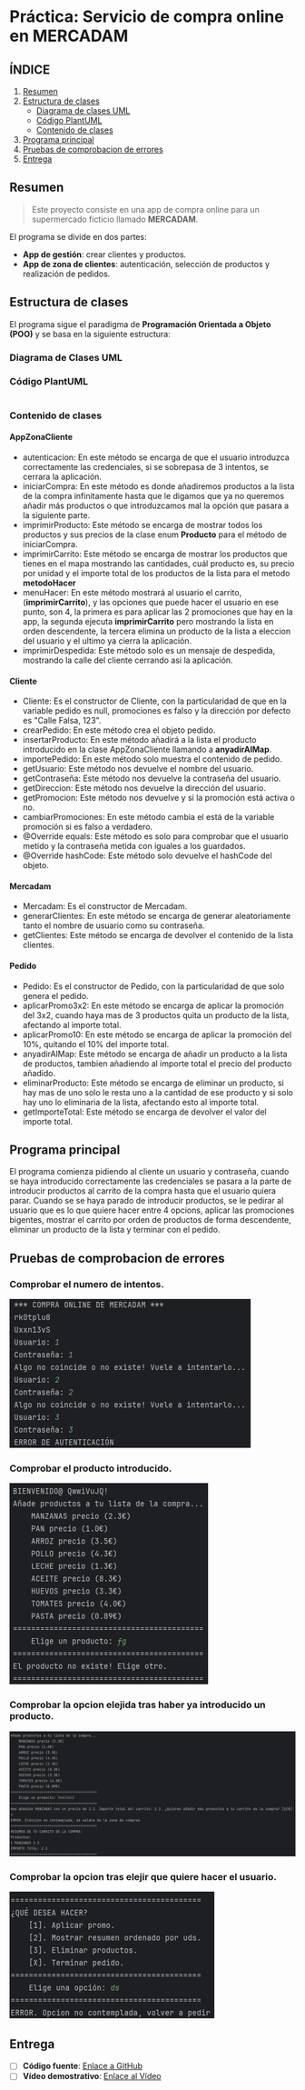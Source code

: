 # Práctica: Servicio de compra online en MERCADAM

## ÍNDICE

1. [Resumen](#resumen)
2. [Estructura de clases](#estructura-de-clases)
    - [Diagrama de clases UML](#diagrama-de-clases-uml)
    - [Código PlantUML](#código-plantuml)
    - [Contenido de clases](#contenido-de-clases)
3. [Programa principal](#programa-principal)
4. [Pruebas de comprobacion de errores](#pruebas-de-comprobacion-de-errores)
5. [Entrega](#entrega)


## Resumen
> Este proyecto consiste en una app de compra online para un supermercado ficticio llamado **MERCADAM**.

El programa se divide en dos partes:
- **App de gestión**: crear clientes y productos.
- **App de zona de clientes**: autenticación, selección de productos y realización de pedidos.

## Estructura de clases

El programa sigue el paradigma de **Programación Orientada a Objeto (POO)** y se basa en la siguiente estructura:

### Diagrama de Clases UML

### Código PlantUML

````PlantUML
````

### Contenido de clases

#### AppZonaCliente
- autenticacion: En este método se encarga de que el usuario introduzca correctamente las credenciales, si se sobrepasa de 3 intentos, se cerrara la aplicación.
- iniciarCompra: En este método es donde añadiremos productos a la lista de la compra infinitamente hasta que le digamos que ya no queremos añadir más productos o que introduzcamos mal la opción que pasara a la siguiente parte.
- imprimirProducto: Este método se encarga de mostrar todos los productos y sus precios de la clase enum **Producto** para el método de iniciarCompra.
- imprimirCarrito: Este método se encarga de mostrar los productos que tienes en el mapa mostrando las cantidades, cuál producto es, su precio por unidad y el importe total de los productos de la lista para el metodo **metodoHacer**
- menuHacer: En este método mostrará al usuario el carrito,(**imprimirCarrito**), y las opciones que puede hacer el usuario en ese punto, son 4, la primera es para aplicar las 2 promociones que hay en la app, la segunda ejecuta **imprimirCarrito** pero mostrando la lista en orden descendente, la tercera elimina un producto de la lista a eleccion del usuario y el ultimo ya cierra la aplicación.
- imprimirDespedida: Este método solo es un mensaje de despedida, mostrando la calle del cliente cerrando asi la aplicación.

#### Cliente
- Cliente: Es el constructor de Cliente, con la particularidad de que en la variable pedido es null, promociones es falso y la dirección por defecto es "Calle Falsa, 123".
- crearPedido: En este método crea el objeto pedido.
- insertarProducto: En este método añadirá a la lista el producto introducido en la clase AppZonaCliente llamando a **anyadirAlMap**.
- importePedido: En este método solo muestra el contenido de pedido.
- getUsuario: Este método nos devuelve el nombre del usuario.
- getContraseña: Este método nos devuelve la contraseña del usuario.
- getDireccion: Este método nos devuelve la dirección del usuario.
- getPromocion: Este método nos devuelve y si la promoción está activa o no.
- cambiarPromociones: En este método cambia el está de la variable promoción si es falso a verdadero.
- @Override equals: Este método es solo para comprobar que el usuario metido y la contraseña metida con iguales a los guardados.
- @Override hashCode: Este método solo devuelve el hashCode del objeto.

#### Mercadam
- Mercadam: Es el constructor de Mercadam.
- generarClientes: En este método se encarga de generar aleatoriamente tanto el nombre de usuario como su contraseña.
- getClientes: Este método se encarga de devolver el contenido de la lista clientes.

#### Pedido
- Pedido: Es el constructor de Pedido, con la particularidad de que solo genera el pedido.
- aplicarPromo3x2: En este método se encarga de aplicar la promoción del 3x2, cuando haya mas de 3 productos quita un producto de la lista, afectando al importe total.
- aplicarPromo10: En este método se encarga de aplicar la promoción del 10%, quitando el 10% del importe total.
- anyadirAlMap: Este método se encarga de añadir un producto a la lista de productos, tambien añadiendo al importe total el precio del producto añadido.
- eliminarProducto: Este método se encarga de eliminar un producto, si hay mas de uno solo le resta uno a la cantidad de ese producto y si solo hay uno lo eliminaria de la lista, afectando esto al importe total.
- getImporteTotal: Este método se encarga de devolver el valor del importe total.

## Programa principal

El programa comienza pidiendo al cliente un usuario y contraseña, cuando se haya introducido correctamente las credenciales se pasara a la parte de introducir productos al carrito de la compra hasta que el usuario quiera parar.
Cuando se se haya parado de introducir productos, se le pedirar al usuario que es lo que quiere hacer entre 4 opcions, aplicar las promociones bigentes, mostrar el carrito por orden de productos de forma descendente, eliminar un producto de la lista y terminar con el pedido.

## Pruebas de comprobacion de errores
### Comprobar el numero de intentos.
![prueba1.png](img%2Fprueba1.png)
### Comprobar el producto introducido.
![prueba2.png](img%2Fprueba2.png)
### Comprobar la opcion elejida tras haber ya introducido un producto.
![prueba3.png](img%2Fprueba3.png)
### Comprobar la opcion tras elejir que quiere hacer el usuario.
![prueba4.png](img%2Fprueba4.png)

## Entrega
- [ ] **Código fuente**: [Enlace a GitHub](https://github.com/TManuYT09/Estructuras_datos/tree/main/estructuras/src/main/java/org/example/Practica1)
- [ ] **Vídeo demostrativo**: [Enlace al Vídeo](https://youtu.be/hNQ8wWsovWU)
